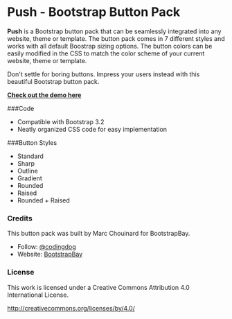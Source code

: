 # Push - Bootstrap Button Pack
**Push** is a Bootstrap button pack that can be seamlessly integrated into any website, theme or template. The button pack comes in 7 different styles and works with all default Boostrap sizing options. The button colors can be easily modified in the CSS to match the color scheme of your current website, theme or template.

Don't settle for boring buttons. Impress your users instead with this beautiful Bootstrap button pack.

**[Check out the demo here](http://bootstrapbay.com/demo/push/demo)**

###Code
- Compatible with Bootstrap 3.2
- Neatly organized CSS code for easy implementation

###Button Styles
- Standard
- Sharp
- Outline
- Gradient
- Rounded
- Raised
- Rounded + Raised

### Credits
This button pack was built by Marc Chouinard for BootstrapBay.
- Follow: [@codingdog](https://twitter.com/codingdog)
- Website: [BootstrapBay](http://bootstrapbay.com)

### License
This work is licensed under a Creative Commons Attribution 4.0 International License.

http://creativecommons.org/licenses/by/4.0/

